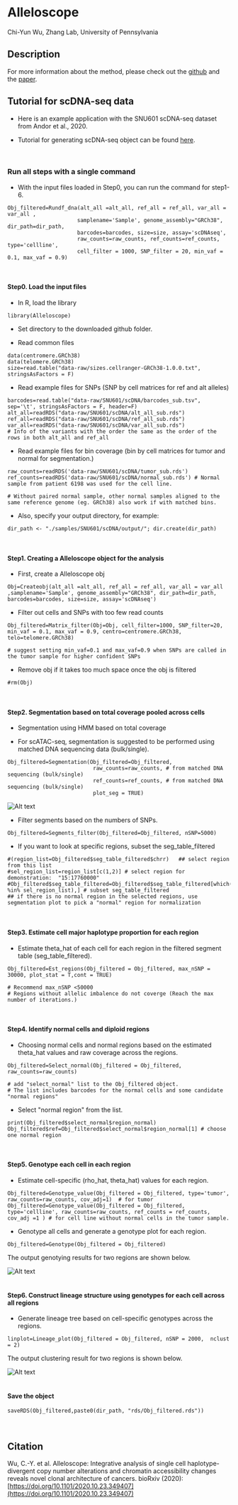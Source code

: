 Alleloscope 
================
Chi-Yun Wu, Zhang Lab, University of Pennsylvania

## Description


For more information about the method, please check out the [github](https://github.com/seasoncloud/Alleloscope) and the [paper](https://doi.org/10.1101/2020.10.23.349407).
<br/>

## Tutorial for scDNA-seq data
* Here is an example application with the SNU601 scDNA-seq dataset from Andor et al., 2020. 

* Tutorial for generating scDNA-seq object can be found [here](https://github.com/seasoncloud/Alleloscope/tree/main/samples/SNU601/scDNA).
<br/>

### Run all steps with a single command
* With the input files loaded in Step0, you can run the command for step1-6. 
```
Obj_filtered=Rundf_dna(alt_all =alt_all, ref_all = ref_all, var_all = var_all ,
                      samplename='Sample', genome_assembly="GRCh38", dir_path=dir_path, 
                      barcodes=barcodes, size=size, assay='scDNAseq',
                      raw_counts=raw_counts, ref_counts=ref_counts, type='cellline',
                      cell_filter = 1000, SNP_filter = 20, min_vaf = 0.1, max_vaf = 0.9)
```
<br/>

#### Step0. Load the input files

* In R, load the library
```
library(Alleloscope)
```

* Set directory to the downloaded github folder.


* Read common files
```
data(centromere.GRCh38)
data(telomere.GRCh38)
size=read.table("data-raw/sizes.cellranger-GRCh38-1.0.0.txt", stringsAsFactors = F)
```

* Read example files for SNPs (SNP by cell matrices for ref and alt alleles)
```
barcodes=read.table("data-raw/SNU601/scDNA/barcodes_sub.tsv", sep='\t', stringsAsFactors = F, header=F)
alt_all=readRDS("data-raw/SNU601/scDNA/alt_all_sub.rds")
ref_all=readRDS("data-raw/SNU601/scDNA/ref_all_sub.rds")
var_all=readRDS("data-raw/SNU601/scDNA/var_all_sub.rds") 
# Info of the variants with the order the same as the order of the rows in both alt_all and ref_all
```

* Read example files for bin coverage (bin by cell matrices for tumor and normal for segmentation.)
```
raw_counts=readRDS('data-raw/SNU601/scDNA/tumor_sub.rds')
ref_counts=readRDS('data-raw/SNU601/scDNA/normal_sub.rds') # Normal sample from patient 6198 was used for the cell line.

# Without paired normal sample, other normal samples aligned to the same reference genome (eg. GRCh38) also work if with matched bins.
```

* Also, specify your output directory, for example:
```
dir_path <- "./samples/SNU601/scDNA/output/"; dir.create(dir_path)
```
<br/>

#### Step1. Creating a Alleloscope object for the analysis

* First, create a Alleloscope obj
```
Obj=Createobj(alt_all =alt_all, ref_all = ref_all, var_all = var_all ,samplename='Sample', genome_assembly="GRCh38", dir_path=dir_path, barcodes=barcodes, size=size, assay='scDNAseq')
```

* Filter out cells and SNPs with too few read counts
```
Obj_filtered=Matrix_filter(Obj=Obj, cell_filter=1000, SNP_filter=20, min_vaf = 0.1, max_vaf = 0.9, centro=centromere.GRCh38, telo=telomere.GRCh38) 

# suggest setting min_vaf=0.1 and max_vaf=0.9 when SNPs are called in the tumor sample for higher confident SNPs
```

* Remove obj if it takes too much space once the obj is filtered
```
#rm(Obj)
```
<br/>

#### Step2. Segmentation based on total coverage pooled across cells

* Segmentation using HMM based on total coverage

* For scATAC-seq, segmentation is suggested to be performed using matched DNA sequencing data (bulk/single).
```
Obj_filtered=Segmentation(Obj_filtered=Obj_filtered, 
                           raw_counts=raw_counts, # from matched DNA sequencing (bulk/single)
                           ref_counts=ref_counts, # from matched DNA sequencing (bulk/single)
                           plot_seg = TRUE)
```


![Alt text](../../../inst/plots/segmentation.png?raw=true "SNU601 segmentation")
<br/>

* Filter segments based on the numbers of SNPs.
```
Obj_filtered=Segments_filter(Obj_filtered=Obj_filtered, nSNP=5000)
```

* If you want to look at specific regions, subset the seg_table_filtered
```
#(region_list=Obj_filtered$seg_table_filtered$chrr)   ## select region from this list
#sel_region_list=region_list[c(1,2)] # select region for demonstration:  "15:17760000"
#Obj_filtered$seg_table_filtered=Obj_filtered$seg_table_filtered[which(Obj_filtered$seg_table_filtered$chrr %in% sel_region_list),] # subset seg_table_filtered
## if there is no normal region in the selected regions, use segmentation plot to pick a "normal" region for normalization
```
<br/>

#### Step3. Estimate cell major haplotype proportion for each region

* Estimate theta_hat of each cell for each region in the filtered segment table (seg_table_filtered).
```
Obj_filtered=Est_regions(Obj_filtered = Obj_filtered, max_nSNP = 30000, plot_stat = T,cont = TRUE)

# Recommend max_nSNP <50000
# Regions without allelic imbalence do not coverge (Reach the max number of iterations.)
```
<br/>

#### Step4. Identify normal cells and diploid regions

* Choosing normal cells and normal regions based on the estimated theta_hat values and raw coverage across the regions.
```
Obj_filtered=Select_normal(Obj_filtered = Obj_filtered, raw_counts=raw_counts)

# add "select_normal" list to the Obj_filtered object. 
# The list includes barcodes for the normal cells and some candidate "normal regions"
```

* Select "normal region" from the list.
```
print(Obj_filtered$select_normal$region_normal)
Obj_filtered$ref=Obj_filtered$select_normal$region_normal[1] # choose one normal region
```
<br/>

#### Step5. Genotype each cell in each region

* Estimate cell-specific (rho_hat, theta_hat) values for each region.
```
Obj_filtered=Genotype_value(Obj_filtered = Obj_filtered, type='tumor', raw_counts=raw_counts, cov_adj=1)  # for tumor
Obj_filtered=Genotype_value(Obj_filtered = Obj_filtered, type='cellline', raw_counts=raw_counts, ref_counts = ref_counts, cov_adj =1 ) # for cell line without normal cells in the tumor sample.
```

* Genotype all cells and generate a genotype plot for each region.
```
Obj_filtered=Genotype(Obj_filtered = Obj_filtered)
```
The output genotying results for two regions are shown below.

![Alt text](../../../inst/plots/genotype.png?raw=true "SNU601 genotypes")
<br/><br/>

#### Step6. Construct lineage structure using genotypes for each cell across all regions

* Generate lineage tree based on cell-specific genotypes across the regions.
```
linplot=Lineage_plot(Obj_filtered = Obj_filtered, nSNP = 2000,  nclust = 2)
```
The output clustering result for two regions is shown below.

![Alt text](../../../inst/plots/lineage.png?raw=true "SNU601 lineage")
<br/><br/>

#### Save the object
```
saveRDS(Obj_filtered,paste0(dir_path, "rds/Obj_filtered.rds"))
```
<br/>

## Citation
Wu, C.-Y. et al. Alleloscope: Integrative analysis of single cell haplotype-divergent copy number alterations and chromatin accessibility changes reveals novel clonal architecture of cancers. bioRxiv (2020): [https://doi.org/10.1101/2020.10.23.349407](https://doi.org/10.1101/2020.10.23.349407)
